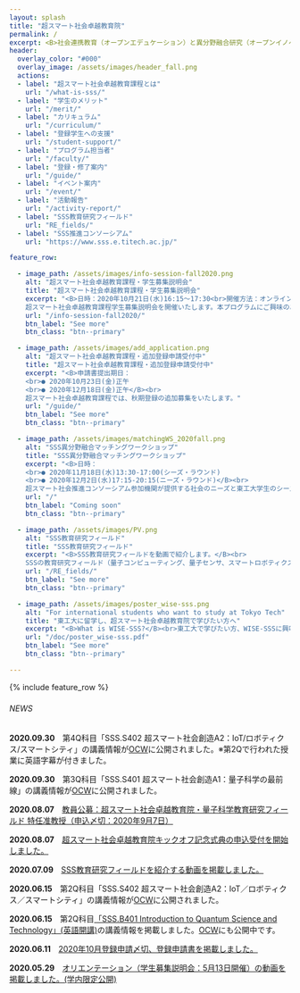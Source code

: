 ```yaml
---
layout: splash
title: "超スマート社会卓越教育院"
permalink: /
excerpt: <B>社会連携教育（オープンエデュケーション）と異分野融合研究（オープンイノベーション）の融合によって、<br>来たる超スマート社会を牽引する人材を育成します</B>
header:
  overlay_color: "#000"
  overlay_image: /assets/images/header_fall.png
  actions:
  - label: "超スマート社会卓越教育課程とは"
    url: "/what-is-sss/"
  - label: "学生のメリット"
    url: "/merit/"
  - label: "カリキュラム"
    url: "/curriculum/"
  - label: "登録学生への支援​"
    url: "/student-support/"
  - label: "プログラム担当者​"
    url: "/faculty/"
  - label: "登録・修了案内"
    url: "/guide/"
  - label: "イベント案内"
    url: "/event/"
  - label: "活動報告"
    url: "/activity-report/"
  - label: "SSS教育研究フィールド"
    url: "RE_fields/"
  - label: "SSS推進コンソーシアム"
    url: "https://www.sss.e.titech.ac.jp/"

feature_row:

  - image_path: /assets/images/info-session-fall2020.png
    alt: "超スマート社会卓越教育課程・学生募集説明会"
    title: "超スマート社会卓越教育課程・学生募集説明会"
    excerpt: "<B>日時：2020年10月21日(水)16:15〜17:30<br>開催方法：オンライン開催</B><br>
    超スマート社会卓越教育課程学生募集説明会を開催いたします。本プログラムにご興味のある方は奮ってご参加ください。"
    url: "/info-session-fall2020/"
    btn_label: "See more"
    btn_class: "btn--primary"    

  - image_path: /assets/images/add_application.png
    alt: "超スマート社会卓越教育課程・追加登録申請受付中"
    title: "超スマート社会卓越教育課程・追加登録申請受付中"
    excerpt: "<B>申請書提出期日：
    <br>● 2020年10月23日(金)正午
    <br>● 2020年12月18日(金)正午</B><br>
    超スマート社会卓越教育課程では、秋期登録の追加募集をいたします。"
    url: "/guide/"
    btn_label: "See more"
    btn_class: "btn--primary"    

  - image_path: /assets/images/matchingWS_2020fall.png
    alt: "SSS異分野融合マッチングワークショップ"
    title: "SSS異分野融合マッチングワークショップ"
    excerpt: "<B>日時：
    <br>● 2020年11月18日(水)13:30-17:00(シーズ・ラウンド)
    <br>● 2020年12月2日(水)17:15-20:15(ニーズ・ラウンド)</B><br>
    超スマート社会推進コンソーシアム参加機関が提供する社会のニーズと東工大学生のシーズをマッチングし、分野を超えた異分野融合研究チームの構築を目指します。"
    url: "/"
    btn_label: "Coming soon"
    btn_class: "btn--primary"    

  - image_path: /assets/images/PV.png
    alt: "SSS教育研究フィールド"
    title: "SSS教育研究フィールド"
    excerpt: "<B>SSS教育研究フィールドを動画で紹介します。</B><br>
    SSSの教育研究フィールド（量子コンピューティング、量子センサ、スマートロボティクス（スカイ、アクア、ランド、マニュファクチャリング）、スマートモビリティ）を動画でご覧いただけます。<br>"
    url: "/RE_fields/"
    btn_label: "See more"
    btn_class: "btn--primary"    

  - image_path: /assets/images/poster_wise-sss.png
    alt: "For international students who want to study at Tokyo Tech"
    title: "東工大に留学し、超スマート社会卓越教育院で学びたい方へ"
    excerpt: "<B>What is WISE-SSS?</B><br>東工大で学びたい方、WISE-SSSに興味のある方は、こちらをご覧ください。"
    url: "/doc/poster_wise-sss.pdf"
    btn_label: "See more"
    btn_class: "btn--primary"

---
```


{% include feature_row %}

<h6>NEWS　</h6>

<B>2020.09.30</B>　第4Q科目「SSS.S402 超スマート社会創造A2：IoT/ロボティクス/スマートシティ」の講義情報が[OCW](http://www.ocw.titech.ac.jp/index.php?module=General&action=T0300&JWC=202030566&lang=JA&vid=03)に公開されました。※第2Qで行われた授業に英語字幕が付きました。<br>

<B>2020.09.30</B>　第3Q科目「SSS.S401 超スマート社会創造A1：量子科学の最前線」の講義情報が[OCW](http://www.ocw.titech.ac.jp/index.php?module=General&action=T0300&GakubuCD=00&GakkaCD=400051&KeiCD=0&course=51&KamokuCD=400051&KougiCD=202028549&Nendo=2020&vid=03)に公開されました。<br>

<B>2020.08.07</B>　[教員公募：超スマート社会卓越教育院・量子科学教育研究フィールド 特任准教授（申込〆切：2020年9月7日）](/doc/koubo_quantum_202008.pdf)

<B>2020.08.07</B>　[超スマート社会卓越教育院キックオフ記念式典の申込受付を開始しました。](https://www.wise-sss.titech.ac.jp/kick-off/)

<B>2020.07.09</B>　[SSS教育研究フィールドを紹介する動画を掲載しました。](https://www.wise-sss.titech.ac.jp/RE_fields/)

<B>2020.06.15</B>　第2Q科目「SSS.S402 超スマート社会創造A2：IoT／ロボティクス／スマートシティ」の講義情報が[OCW](http://www.ocw.titech.ac.jp/index.php?module=General&action=T0300&GakubuCD=00&GakkaCD=400051&KeiCD=0&course=51&KamokuCD=400051&KougiCD=202028550&Nendo=2020&vid=03)に公開されました。<br>

<B>2020.06.15</B>　第2Q科目[「SSS.B401 Introduction to Quantum Science and Technology」(英語開講)](/doc/SSS_B401_IntroductionToQuantumScienceAndTechnology.pdf)の講義情報を掲載しました。[OCW](http://www.ocw.titech.ac.jp/index.php?module=General&action=T0300&GakubuCD=00&GakkaCD=400051&KeiCD=0&course=51&KamokuCD=400051&KougiCD=202028553&Nendo=2020&vid=03)にも公開中です。<br>

<B>2020.06.11</B>　[2020年10月登録申請〆切、登録申請書を掲載しました。](https://www.wise-sss.titech.ac.jp/guide/)

<B>2020.05.29</B>　[オリエンテーション（学生募集説明会：5月13日開催）の動画を掲載しました。(学内限定公開)](https://www.wise-sss.titech.ac.jp/3rd-orientation/)

